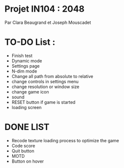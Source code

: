 # Projet IN104 : 2048
Par Clara Beaugrand et Joseph Mouscadet

# TO-DO List :
- Finish test
- Dynamic mode
- Settings page
- N-dim mode
- Change all path from absolute to relative
- change controls in settings menu
- change resolution or window size 
- change game icon
- sound
- RESET button if game is started
- loading screen



# DONE LIST
- Recode texture loading process to optimize the game
- Code score
- Quit button
- MOTD
- Button on hover
